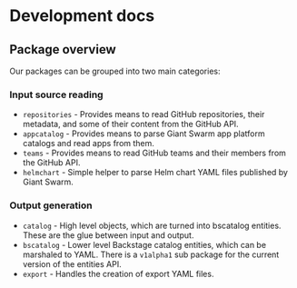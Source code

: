 # Development docs

## Package overview

Our packages can be grouped into two main categories:

### Input source reading

- `repositories` - Provides means to read GitHub repositories, their metadata, and some of their content from the GitHub API.
- `appcatalog` - Provides means to parse Giant Swarm app platform catalogs and read apps from them.
- `teams` - Provides means to read GitHub teams and their members from the GitHub API.
- `helmchart` - Simple helper to parse Helm chart YAML files published by Giant Swarm.

### Output generation

- `catalog` - High level objects, which are turned into bscatalog entities. These are the glue between input and output.
- `bscatalog` - Lower level Backstage catalog entities, which can be marshaled to YAML. There is a `v1alpha1` sub package for the current version of the entities API.
- `export` - Handles the creation of export YAML files.
